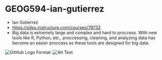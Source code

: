 # GEOG594-ian-gutierrez
* Ian Gutierrez
* https://sdsu.instructure.com/courses/79732
* Big data is extremely large and complex and hard to proccess. With new tools like R, Python, etc., proccessing, cleaning, and analyzing data
   has become an easier proccess as these tools are designed for big data.
   
![GitHub Logo](/images/logo.png)
Format: ![Alt Text](url)
